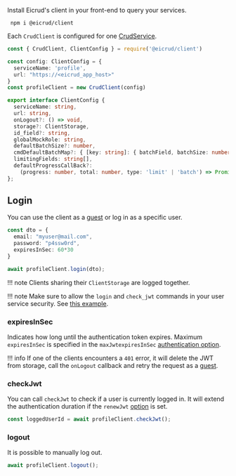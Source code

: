 Install Eicrud's client in your front-end to query your services.

```
 npm i @eicrud/client
```
Each `CrudClient` is configured for one [CrudService](../services/definition.md).
```typescript
const { CrudClient, ClientConfig } = require('@eicrud/client')

const config: ClientConfig = {
  serviceName: 'profile',
  url: "https://<eicrud_app_host>"
}
const profileClient = new CrudClient(config)
```
```typescript
export interface ClientConfig { 
  serviceName: string, 
  url: string,
  onLogout?: () => void,
  storage?: ClientStorage, 
  id_field?: string,
  globalMockRole: string,
  defaultBatchSize?: number,
  cmdDefaultBatchMap?: { [key: string]: { batchField, batchSize: number} },
  limitingFields: string[],
  defaultProgressCallBack?: 
    (progress: number, total: number, type: 'limit' | 'batch') => Promise<void>,
};
```
## Login

You can use the client as a [guest](../security/roles.md) or log in as a specific user.

```typescript
const dto = {
  email: "myuser@mail.com",
  password: "p4ssw0rd",
  expiresInSec: 60*30
}

await profileClient.login(dto);
```

!!! note
    Clients sharing their `ClientStorage` are logged together. 

!!! note
    Make sure to allow the `login` and `check_jwt` commands in your user service security. See [this example](../user/service.md#authentication).
    
### expiresInSec  
Indicates how long until the authentication token expires.
Maximum `expiresInSec` is specified in the `maxJwtexpiresInSec` [authentication option](../configuration/authentication.md).

!!! info
    If one of the clients encounters a `401` error, it will delete the JWT from storage, call the `onLogout` callback and retry the request as a [guest](../security/roles.md).

### checkJwt

You can call `checkJwt` to check if a user is currently logged in. It will extend the authentication duration if the `renewJwt` [option](../configuration/authentication.md) is set.

```typescript
const loggedUserId = await profileClient.checkJwt();
```
### logout

It is possible to manually log out.
```typescript
await profileClient.logout();
```


